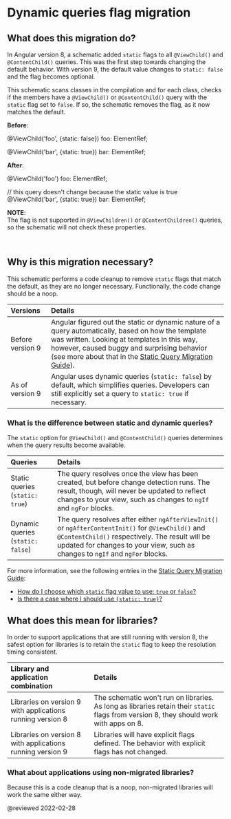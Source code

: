 
# Dynamic queries flag migration

## What does this migration do?

In Angular version 8, a schematic added `static` flags to all `@ViewChild()` and `@ContentChild()` queries. This was the first step towards changing the default behavior. With version 9, the default value changes to `static: false` and the flag becomes optional.

This schematic scans classes in the compilation and for each class, checks if the members have a `@ViewChild()` or `@ContentChild()` query with the `static` flag set to `false`. If so, the schematic removes the flag, as it now matches the default.

**Before**:

<code-example format="typescript" language="typescript">

&commat;ViewChild('foo', {static: false}) foo: ElementRef;

&commat;ViewChild('bar', {static: true}) bar: ElementRef;

</code-example>

**After**:

<code-example format="typescript" language="typescript">

&commat;ViewChild('foo') foo: ElementRef;

// this query doesn't change because the static value is true
&commat;ViewChild('bar', {static: true}) bar: ElementRef;

</code-example>

<div class="alert is-helpful">

**NOTE**: <br /> The flag is not supported in `@ViewChildren()` or `@ContentChildren()` queries, so the schematic will not check these properties.

</br>

## Why is this migration necessary?

This schematic performs a code cleanup to remove `static` flags that match the default, as they are no longer necessary. Functionally, the code change should be a noop.

| Versions         | Details                                                                                                                                                                                                                                                                                                                   |
|:---------------- |:------------------------------------------------------------------------------------------------------------------------------------------------------------------------------------------------------------------------------------------------------------------------------------------------------------------------- |
| Before version 9 | Angular figured out the static or dynamic nature of a query automatically, based on how the template was written. Looking at templates in this way, however, caused buggy and surprising behavior \(see more about that in the [Static Query Migration Guide](guide/static-query-migration#what-does-this-flag-mean)\). |
| As of version 9  | Angular uses dynamic queries \(`static: false`\) by default, which simplifies queries. Developers can still explicitly set a query to `static: true` if necessary.                                                                                                                                                      |

<div class=" alert is-helpful">

### What is the difference between static and dynamic queries?

The `static` option for `@ViewChild()` and `@ContentChild()` queries determines when the query results become available.

| Queries                             | Details |
|:---                                 |:---     |
| Static queries \(`static: true`\)   | The query resolves once the view has been created, but before change detection runs. The result, though, will never be updated to reflect changes to your view, such as changes to `ngIf` and `ngFor` blocks.                           |
| Dynamic queries \(`static: false`\) | The query resolves after either `ngAfterViewInit()` or `ngAfterContentInit()` for `@ViewChild()` and `@ContentChild()` respectively. The result will be updated for changes to your view, such as changes to `ngIf` and `ngFor` blocks. |

For more information, see the following entries in the [Static Query Migration Guide](guide/static-query-migration):

*   [How do I choose which `static` flag value to use: `true` or `false`?](guide/static-query-migration#how-do-i-choose-which-static-flag-value-to-use-true-or-false)
*   [Is there a case where I should use `{static: true}`?](guide/static-query-migration#is-there-a-case-where-i-should-use-static-true)

</div>

## What does this mean for libraries?

In order to support applications that are still running with version 8, the safest option for libraries is to retain the `static` flag to keep the resolution timing consistent.

| Library and application combination                        | Details                                                                                                                                 |
|:---------------------------------------------------------- |:--------------------------------------------------------------------------------------------------------------------------------------- |
| Libraries on version 9 with applications running version 8 | The schematic won't run on libraries. As long as libraries retain their `static` flags from version 8, they should work with apps on 8. |
| Libraries on version 8 with applications running version 9 | Libraries will have explicit flags defined. The behavior with explicit flags has not changed.                                           |

### What about applications using non-migrated libraries?

Because this is a code cleanup that is a noop, non-migrated libraries will work the same either way.

<!-- links -->

<!-- external links -->

<!-- end links -->

@reviewed 2022-02-28
